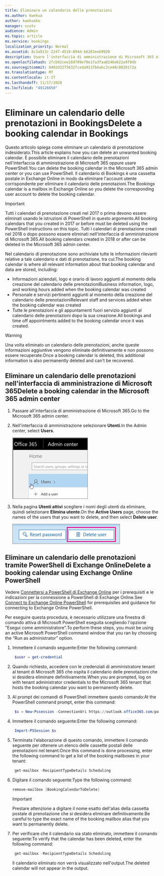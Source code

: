 ```yaml
---
title: Eliminare un calendario delle prenotazioni
ms.author: kwekua
author: kwekuako
manager: scotv
audience: Admin
ms.topic: article
ms.service: bookings
localization_priority: Normal
ms.assetid: 8c3a913c-2247-4519-894d-b6263eeb9920
description: Usare l'interfaccia di amministrazione di Microsoft 365 o Windows PowerShell per eliminare i calendari di Bookings.
ms.openlocfilehash: 2fcb92cee18d709ef0e1fa3faa0246e622a9f9db
ms.sourcegitcommit: 0402d3275632fceda9137b6abc3ce48c8020172a
ms.translationtype: MT
ms.contentlocale: it-IT
ms.lasthandoff: 11/17/2020
ms.locfileid: "49126650"
---
```

# <a name="delete-a-booking-calendar-in-bookings"></a><span data-ttu-id="c0625-103">Eliminare un calendario delle prenotazioni in Bookings</span><span class="sxs-lookup"><span data-stu-id="c0625-103">Delete a booking calendar in Bookings</span></span>

<span data-ttu-id="c0625-104">Questo articolo spiega come eliminare un calendario di prenotazione indesiderato.</span><span class="sxs-lookup"><span data-stu-id="c0625-104">This article explains how you can delete an unwanted booking calendar.</span></span> <span data-ttu-id="c0625-105">È possibile eliminare il calendario delle prenotazioni nell'interfaccia di amministrazione di Microsoft 365 oppure usare PowerShell.</span><span class="sxs-lookup"><span data-stu-id="c0625-105">You can delete the booking calendar in the Microsoft 365 admin center or you can use PowerShell.</span></span> <span data-ttu-id="c0625-106">Il calendario di Bookings è una cassetta postale in Exchange Online in modo da eliminare l'account utente corrispondente per eliminare il calendario delle prenotazioni.</span><span class="sxs-lookup"><span data-stu-id="c0625-106">The Bookings calendar is a mailbox in Exchange Online so you delete the corresponding user account to delete the booking calendar.</span></span>

> [!IMPORTANT]
> <span data-ttu-id="c0625-107">Tutti i calendari di prenotazione creati nel 2017 o prima devono essere eliminati usando le istruzioni di PowerShell in questo argomento.</span><span class="sxs-lookup"><span data-stu-id="c0625-107">All booking calendars that you created in 2017 or before must be deleted using the PowerShell instructions on this topic.</span></span> <span data-ttu-id="c0625-108">Tutti i calendari di prenotazione creati nel 2018 o dopo possono essere eliminati nell'interfaccia di amministrazione di Microsoft 365.</span><span class="sxs-lookup"><span data-stu-id="c0625-108">All booking calendars created in 2018 or after can be deleted in the Microsoft 365 admin center.</span></span>

<span data-ttu-id="c0625-109">Nel calendario di prenotazione sono archiviate tutte le informazioni rilevanti relative a tale calendario e dati di prenotazione, tra cui:</span><span class="sxs-lookup"><span data-stu-id="c0625-109">The booking calendar is where all relevant information about that booking calendar and data are stored, including:</span></span>

- <span data-ttu-id="c0625-110">Informazioni aziendali, logo e orario di lavoro aggiunti al momento della creazione del calendario delle prenotazioni</span><span class="sxs-lookup"><span data-stu-id="c0625-110">Business information, logo, and working hours added when the booking calendar was created</span></span>
- <span data-ttu-id="c0625-111">Personale e servizi pertinenti aggiunti al momento della creazione del calendario delle prenotazioni</span><span class="sxs-lookup"><span data-stu-id="c0625-111">Relevant staff and services added when the booking calendar was created</span></span>
- <span data-ttu-id="c0625-112">Tutte le prenotazioni e gli appuntamenti fuori servizio aggiunti al calendario delle prenotazioni dopo la sua creazione.</span><span class="sxs-lookup"><span data-stu-id="c0625-112">All bookings and time off appointments added to the booking calendar once it was created.</span></span>

> [!WARNING]
> <span data-ttu-id="c0625-113">Una volta eliminato un calendario delle prenotazioni, anche queste informazioni aggiuntive vengono eliminate definitivamente e non possono essere recuperate.</span><span class="sxs-lookup"><span data-stu-id="c0625-113">Once a booking calendar is deleted, this additional information is also permanently deleted and can't be recovered.</span></span>

## <a name="delete-a-booking-calendar-in-the-microsoft-365-admin-center"></a><span data-ttu-id="c0625-114">Eliminare un calendario delle prenotazioni nell'interfaccia di amministrazione di Microsoft 365</span><span class="sxs-lookup"><span data-stu-id="c0625-114">Delete a booking calendar in the Microsoft 365 admin center</span></span>

1. <span data-ttu-id="c0625-115">Passare all'interfaccia di amministrazione di Microsoft 365.</span><span class="sxs-lookup"><span data-stu-id="c0625-115">Go to the Microsoft 365 admin center.</span></span>

1. <span data-ttu-id="c0625-116">Nell'interfaccia di amministrazione selezionare **Utenti**.</span><span class="sxs-lookup"><span data-stu-id="c0625-116">In the Admin center, select **Users**.</span></span>

   ![Immagine dell'interfaccia utente degli utenti nell'interfaccia di amministrazione di Microsoft 365](../media/bookings-admin-center-users.png)

1. <span data-ttu-id="c0625-118">Nella pagina **Utenti attivi** scegliere i nomi degli utenti da eliminare, quindi selezionare **Elimina utente**.</span><span class="sxs-lookup"><span data-stu-id="c0625-118">On the **Active Users** page, choose the names of the users that you want to delete, and then select **Delete user**.</span></span>

   ![Immagine dell'interfaccia utente Elimina utente nell'interfaccia di amministrazione di Microsoft 365](../media/bookings-delete-user.png)

## <a name="delete-a-booking-calendar-using-exchange-online-powershell"></a><span data-ttu-id="c0625-120">Eliminare un calendario delle prenotazioni tramite PowerShell di Exchange Online</span><span class="sxs-lookup"><span data-stu-id="c0625-120">Delete a booking calendar using Exchange Online PowerShell</span></span>

<span data-ttu-id="c0625-121">Vedere [Connettersi a PowerShell di Exchange Online](https://docs.microsoft.com/powershell/exchange/exchange-online-powershell-v2?view=exchange-ps) per i prerequisiti e le indicazioni per la connessione a PowerShell di Exchange Online.</span><span class="sxs-lookup"><span data-stu-id="c0625-121">See [Connect to Exchange Online PowerShell](https://docs.microsoft.com/powershell/exchange/exchange-online-powershell-v2?view=exchange-ps) for prerequisites and guidance for connecting to Exchange Online PowerShell.</span></span>

<span data-ttu-id="c0625-122">Per eseguire questa procedura, è necessario utilizzare una finestra di comando attiva di Microsoft PowerShell eseguita scegliendo l'opzione "Esegui come amministratore".</span><span class="sxs-lookup"><span data-stu-id="c0625-122">To perform these steps, you must be using an active Microsoft PowerShell command window that you ran by choosing the “Run as administrator” option.</span></span>

1. <span data-ttu-id="c0625-123">Immettere il comando seguente:</span><span class="sxs-lookup"><span data-stu-id="c0625-123">Enter the following command:</span></span>

   ```PowerShell
    $user = get-credential
   ```

1. <span data-ttu-id="c0625-124">Quando richiesto, accedere con le credenziali di amministratore tenant al tenant di Microsoft 365 che ospita il calendario delle prenotazioni che si desidera eliminare definitivamente.</span><span class="sxs-lookup"><span data-stu-id="c0625-124">When you are prompted, log on with tenant administrator credentials to the Microsoft 365 tenant that hosts the booking calendar you want to permanently delete.</span></span>

1. <span data-ttu-id="c0625-125">Al prompt dei comandi di PowerShell immettere questo comando:</span><span class="sxs-lookup"><span data-stu-id="c0625-125">At the PowerShell command prompt, enter this command:</span></span>

   ```PowerShell
    $s = New-Pssession -ConnectionUri https://outlook.office365.com/powershell-liveid -Credential $user -Authentication basic -AllowRedirection -ConfigurationName Microsoft.Exchange
   ```

1. <span data-ttu-id="c0625-126">Immettere il comando seguente:</span><span class="sxs-lookup"><span data-stu-id="c0625-126">Enter the following command:</span></span>

   ```PowerShell
    Import-PSSession $s
   ```

1. <span data-ttu-id="c0625-127">Terminata l'elaborazione di questo comando, immettere il comando seguente per ottenere un elenco delle cassette postali delle prenotazioni nel tenant:</span><span class="sxs-lookup"><span data-stu-id="c0625-127">Once this command is done processing, enter the following command to get a list of the booking mailboxes in your tenant:</span></span>

   ```PowerShell
    get-mailbox -RecipientTypeDetails Scheduling
   ```

1. <span data-ttu-id="c0625-128">Digitare il comando seguente:</span><span class="sxs-lookup"><span data-stu-id="c0625-128">Type the following command:</span></span>

   ```PowerShell
   remove-mailbox [BookingCalendarToDelete]
   ```

   > [!IMPORTANT]
   > <span data-ttu-id="c0625-129">Prestare attenzione a digitare il nome esatto dell'alias della cassetta postale di prenotazione che si desidera eliminare definitivamente.</span><span class="sxs-lookup"><span data-stu-id="c0625-129">Be careful to type the exact name of the booking mailbox alias that you want to permanently delete.</span></span>

1. <span data-ttu-id="c0625-130">Per verificare che il calendario sia stato eliminato, immettere il comando seguente:</span><span class="sxs-lookup"><span data-stu-id="c0625-130">To verify that the calendar has been deleted, enter the following command:</span></span>

   ```PowerShell
    get-mailbox -RecipientTypeDetails Scheduling
   ```

   <span data-ttu-id="c0625-131">Il calendario eliminato non verrà visualizzato nell'output.</span><span class="sxs-lookup"><span data-stu-id="c0625-131">The deleted calendar will not appear in the output.</span></span>
